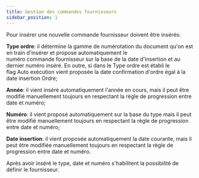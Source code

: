 ```yaml
---
title: Gestion des commandes fournisseurs
sidebar_position: 1
---
```


Pour insérer une nouvelle commande fournisseur doivent être insérés:

**Type ordre**: il détermine la gamme de numérotation du document qu'on est en train d'insérer et propose automatiquement le numéro commande fournisseur sur la base de la date d'insertion et au dernier numéro inséré. En outre, si dans le Type ordre est établi le flag Auto exécution vient proposée la date confirmation d'ordre égal à la date insertion Ordre;

**Année**: il vient inséré automatiquement l'année en cours, mais il peut être modifié manuellement toujours en respectant la règle de progression entre date et numéro;

**Numéro**: il vient proposé automatiquement sur la base du type mais il peut être modifié manuellement toujours en respectant la règle de progression entre date et numéro;

**Date insertion**: il vient proposée automatiquement la date courante, mais il peut être modifiée manuellement toujours en respectant la règle de progression entre date et numéro.

Après avoir inséré le type, date et numéro s'habilitent la possibilité de définir le fournisseur.







